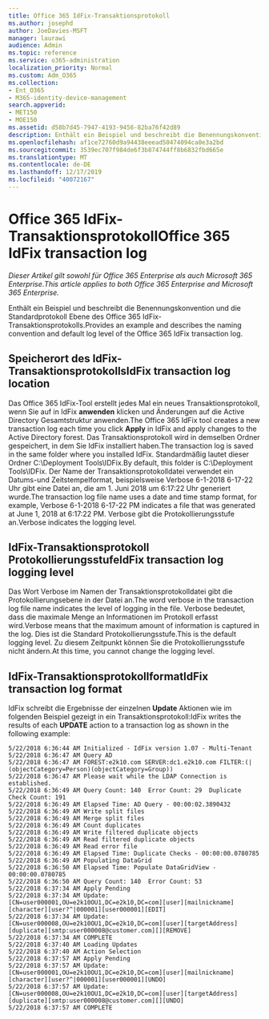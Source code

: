 ```yaml
---
title: Office 365 IdFix-Transaktionsprotokoll
ms.author: josephd
author: JoeDavies-MSFT
manager: laurawi
audience: Admin
ms.topic: reference
ms.service: o365-administration
localization_priority: Normal
ms.custom: Adm_O365
ms.collection:
- Ent_O365
- M365-identity-device-management
search.appverid:
- MET150
- MOE150
ms.assetid: d58b7d45-7947-4193-9456-82ba76f42d89
description: Enthält ein Beispiel und beschreibt die Benennungskonvention und die Standardprotokoll Ebene des Office 365 IdFix-Transaktionsprotokolls.
ms.openlocfilehash: af1ce72760d9a94438eeead50474094ca0e3a2bd
ms.sourcegitcommit: 3539ec707f984de6f3b874744ff8b6832fbd665e
ms.translationtype: MT
ms.contentlocale: de-DE
ms.lasthandoff: 12/17/2019
ms.locfileid: "40072167"
---
```

# <a name="office-365-idfix-transaction-log"></a><span data-ttu-id="ce131-103">Office 365 IdFix-Transaktionsprotokoll</span><span class="sxs-lookup"><span data-stu-id="ce131-103">Office 365 IdFix transaction log</span></span>

<span data-ttu-id="ce131-104">*Dieser Artikel gilt sowohl für Office 365 Enterprise als auch Microsoft 365 Enterprise*.</span><span class="sxs-lookup"><span data-stu-id="ce131-104">*This article applies to both Office 365 Enterprise and Microsoft 365 Enterprise.*</span></span>

<span data-ttu-id="ce131-105">Enthält ein Beispiel und beschreibt die Benennungskonvention und die Standardprotokoll Ebene des Office 365 IdFix-Transaktionsprotokolls.</span><span class="sxs-lookup"><span data-stu-id="ce131-105">Provides an example and describes the naming convention and default log level of the Office 365 IdFix transaction log.</span></span>
  
## <a name="idfix-transaction-log-location"></a><span data-ttu-id="ce131-106">Speicherort des IdFix-Transaktionsprotokolls</span><span class="sxs-lookup"><span data-stu-id="ce131-106">IdFix transaction log location</span></span>

<span data-ttu-id="ce131-107">Das Office 365 IdFix-Tool erstellt jedes Mal ein neues Transaktionsprotokoll, wenn Sie auf in IdFix **anwenden** klicken und Änderungen auf die Active Directory Gesamtstruktur anwenden.</span><span class="sxs-lookup"><span data-stu-id="ce131-107">The Office 365 IdFix tool creates a new transaction log each time you click **Apply** in IdFix and apply changes to the Active Directory forest.</span></span> <span data-ttu-id="ce131-108">Das Transaktionsprotokoll wird in demselben Ordner gespeichert, in dem Sie IdFix installiert haben.</span><span class="sxs-lookup"><span data-stu-id="ce131-108">The transaction log is saved in the same folder where you installed IdFix.</span></span> <span data-ttu-id="ce131-109">Standardmäßig lautet dieser Ordner C:\Deployment Tools\IDFix.</span><span class="sxs-lookup"><span data-stu-id="ce131-109">By default, this folder is C:\Deployment Tools\IDFix.</span></span> <span data-ttu-id="ce131-110">Der Name der Transaktionsprotokolldatei verwendet ein Datums-und Zeitstempelformat, beispielsweise Verbose 6-1-2018 6-17-22 Uhr gibt eine Datei an, die am 1. Juni 2018 um 6:17:22 Uhr generiert wurde.</span><span class="sxs-lookup"><span data-stu-id="ce131-110">The transaction log file name uses a date and time stamp format, for example, Verbose 6-1-2018 6-17-22 PM indicates a file that was generated at June 1, 2018 at 6:17:22 PM.</span></span> <span data-ttu-id="ce131-111">Verbose gibt die Protokollierungsstufe an.</span><span class="sxs-lookup"><span data-stu-id="ce131-111">Verbose indicates the logging level.</span></span> 
  
## <a name="idfix-transaction-log-logging-level"></a><span data-ttu-id="ce131-112">IdFix-Transaktionsprotokoll Protokollierungsstufe</span><span class="sxs-lookup"><span data-stu-id="ce131-112">IdFix transaction log logging level</span></span>

<span data-ttu-id="ce131-113">Das Wort Verbose im Namen der Transaktionsprotokolldatei gibt die Protokollierungsebene in der Datei an.</span><span class="sxs-lookup"><span data-stu-id="ce131-113">The word verbose in the transaction log file name indicates the level of logging in the file.</span></span> <span data-ttu-id="ce131-114">Verbose bedeutet, dass die maximale Menge an Informationen im Protokoll erfasst wird.</span><span class="sxs-lookup"><span data-stu-id="ce131-114">Verbose means that the maximum amount of information is captured in the log.</span></span> <span data-ttu-id="ce131-115">Dies ist die Standard Protokollierungsstufe.</span><span class="sxs-lookup"><span data-stu-id="ce131-115">This is the default logging level.</span></span> <span data-ttu-id="ce131-116">Zu diesem Zeitpunkt können Sie die Protokollierungsstufe nicht ändern.</span><span class="sxs-lookup"><span data-stu-id="ce131-116">At this time, you cannot change the logging level.</span></span>
  
## <a name="idfix-transaction-log-format"></a><span data-ttu-id="ce131-117">IdFix-Transaktionsprotokollformat</span><span class="sxs-lookup"><span data-stu-id="ce131-117">IdFix transaction log format</span></span>

<span data-ttu-id="ce131-118">IdFix schreibt die Ergebnisse der einzelnen **Update** Aktionen wie im folgenden Beispiel gezeigt in ein Transaktionsprotokoll:</span><span class="sxs-lookup"><span data-stu-id="ce131-118">IdFix writes the results of each **UPDATE** action to a transaction log as shown in the following example:</span></span>
  
```
5/22/2018 6:36:44 AM Initialized - IdFix version 1.07 - Multi-Tenant
5/22/2018 6:36:47 AM Query AD
5/22/2018 6:36:47 AM FOREST:e2k10.com SERVER:dc1.e2k10.com FILTER:(|(objectCategory=Person)(objectCategory=Group))
5/22/2018 6:36:47 AM Please wait while the LDAP Connection is established.
5/22/2018 6:36:49 AM Query Count: 140  Error Count: 29  Duplicate Check Count: 191
5/22/2018 6:36:49 AM Elapsed Time: AD Query - 00:00:02.3890432
5/22/2018 6:36:49 AM Write split files
5/22/2018 6:36:49 AM Merge split files
5/22/2018 6:36:49 AM Count duplicates
5/22/2018 6:36:49 AM Write filtered duplicate objects
5/22/2018 6:36:49 AM Read filtered duplicate objects
5/22/2018 6:36:49 AM Read error file
5/22/2018 6:36:49 AM Elapsed Time: Duplicate Checks - 00:00:00.0780785
5/22/2018 6:36:49 AM Populating DataGrid
5/22/2018 6:36:50 AM Elapsed Time: Populate DataGridView - 00:00:00.0780785
5/22/2018 6:36:50 AM Query Count: 140  Error Count: 53
5/22/2018 6:37:34 AM Apply Pending
5/22/2018 6:37:34 AM Update: [CN=user000001,OU=e2k10OU1,DC=e2k10,DC=com][user][mailnickname][character][user?^|000001][user000001][EDIT]
5/22/2018 6:37:34 AM Update: [CN=user000008,OU=e2k10OU1,DC=e2k10,DC=com][user][targetAddress][duplicate][smtp:user000008@customer.com][][REMOVE]
5/22/2018 6:37:34 AM COMPLETE
5/22/2018 6:37:40 AM Loading Updates
5/22/2018 6:37:40 AM Action Selection
5/22/2018 6:37:57 AM Apply Pending
5/22/2018 6:37:57 AM Update: [CN=user000001,OU=e2k10OU1,DC=e2k10,DC=com][user][mailnickname][character][user?^|000001][user000001][UNDO]
5/22/2018 6:37:57 AM Update: [CN=user000008,OU=e2k10OU1,DC=e2k10,DC=com][user][targetAddress][duplicate][smtp:user000008@customer.com][][UNDO]
5/22/2018 6:37:57 AM COMPLETE
```